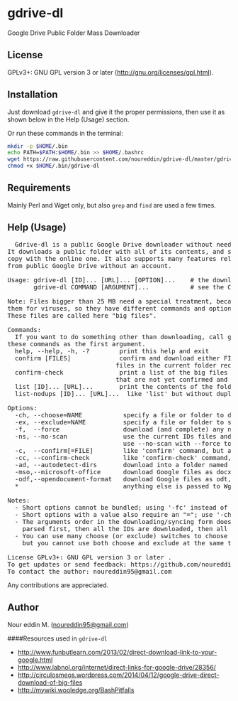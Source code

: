 gdrive-dl
=========
Google Drive Public Folder Mass Downloader


License
-------
GPLv3+: GNU GPL version 3 or later (http://gnu.org/licenses/gpl.html).

Installation
------------
Just download `gdrive-dl` and give it the proper permissions, then use it as shown below in the Help (Usage) section.

Or run these commands in the terminal:
````sh
mkdir -p $HOME/.bin
echo PATH=$PATH:$HOME/.bin >> $HOME/.bashrc
wget https://raw.githubusercontent.com/noureddin/gdrive-dl/master/gdrive-dl.pl -qO $HOME/.bin/gdrive-dl
chmod +x $HOME/.bin/gdrive-dl
````

Requirements
------------
Mainly Perl and Wget only, but also `grep` and `find` are used a few times.

Help (Usage)
----
<pre>  Gdrive-dl is a public Google Drive downloader without needing an account.
It downloads a public folder with all of its contents, and syncs your local
copy with the online one. It also supports many features related to downloading
from public Google Drive without an account.

Usage: gdrive-dl [ID]... [URL]... [OPTION]...    # the downloading/syncing form
       gdrive-dl COMMAND [ARGUMENT]...           # see the Commands section below

Note: Files bigger than 25 MB need a special treatment, because Google cannot scan
them for viruses, so they have different commands and options.
These files are called here "big files".

Commands:
  If you want to do something other than downloading, call gdrive-dl with one of
these commands as the first argument.
  help, --help, -h, -?        print this help and exit
  confirm [FILES]             confirm and download either FILES if supplied, or all the big
                             files in the current folder recursively.
  confirm-check               print a list of the big files in the current folder recursively
                             that are not yet confirmed and downloaded
  list [ID]... [URL]...       print the contents of the folders given by theirs IDs or URLs
  list-nodups [ID]... [URL]...  like 'list' but without duplicate-checking

Options:
  -ch, --choose=NAME           specify a file or folder to download only it
  -ex, --exclude=NAME          specify a file or folder to skip downloading it
  -f,  --force                 download (and complete) any non-downloaded files
  -ns, --no-scan               use the current IDs files and don't scan the online drive
                               use --no-scan with --force to complete downloading
  -c,  --confirm[=FILE]        like 'confirm' command, but after downloading the drive
  -cc, --confirm-check         like 'confirm-check' command, but after downloading the drive
  -ad, --autodetect-dirs       download into a folder named the same as the given drive
  -mso,--microsoft-office      download Google files as docx, pptx, and xlsx, not pdf
  -odf,--opendocument-format   download Google files as odt, odp, and ods, not pdf
  *                            anything else is passed to Wget as an option

Notes:
  - Short options cannot be bundled; using '-fc' instead of '-f -c' is NOT allowed.
  - Short options with a value also require an "="; use '-ch=big.pdf' NOT "-ch big.pdf".
  - The arguments order in the downloading/syncing form doesn't matter; all the options are
    parsed first, then all the IDs are downloaded, then all the URLs.
  - You can use many choose (or exclude) switches to choose (or exclude) many files/folders,
    but you cannot use both choose and exclude at the same time.

License GPLv3+: GNU GPL version 3 or later <http://gnu.org/licenses/gpl.html>.
To get updates or send feedback: https://github.com/noureddin/gdrive-dl
To contact the author: noureddin95@gmail.com
</pre>

Any contributions are appreciated.

Author
------------
Nour eddin M. (noureddin95@gmail.com)

####Resources used in `gdrive-dl`  
-  http://www.funbutlearn.com/2013/02/direct-download-link-to-your-google.html
-  http://www.labnol.org/internet/direct-links-for-google-drive/28356/
-  http://circulosmeos.wordpress.com/2014/04/12/google-drive-direct-download-of-big-files
-  http://mywiki.wooledge.org/BashPitfalls

